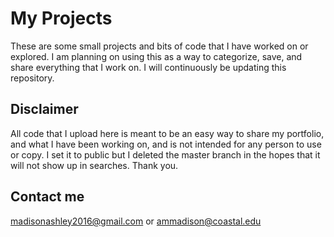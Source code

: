 # My Projects
These are some small projects and bits of code that I have worked on or explored.
I am planning on using this as a way to categorize, save, and share everything that I work on.
I will continuously be updating this repository. 

## Disclaimer
All code that I upload here is meant to be an easy way to share my portfolio, and what I have been working on, and is not intended for any person to use or copy. I set it to public but I deleted the master branch in the hopes that it will not show up in searches. Thank you. 

## Contact me
madisonashley2016@gmail.com or ammadison@coastal.edu



